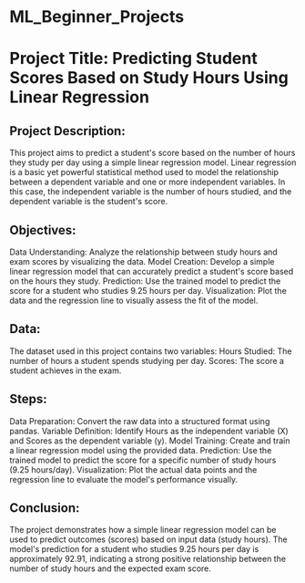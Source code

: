 # ML_Beginner_Projects
# Project Title: Predicting Student Scores Based on Study Hours Using Linear Regression
## Project Description:
This project aims to predict a student's score based on the number of hours they study per day using a simple linear regression model. Linear regression is a basic yet powerful statistical method used to model the relationship between a dependent variable and one or more independent variables. In this case, the independent variable is the number of hours studied, and the dependent variable is the student's score.

## Objectives:
Data Understanding: Analyze the relationship between study hours and exam scores by visualizing the data.
Model Creation: Develop a simple linear regression model that can accurately predict a student's score based on the hours they study.
Prediction: Use the trained model to predict the score for a student who studies 9.25 hours per day.
Visualization: Plot the data and the regression line to visually assess the fit of the model.

## Data:
The dataset used in this project contains two variables:
Hours Studied: The number of hours a student spends studying per day.
Scores: The score a student achieves in the exam.

## Steps:
Data Preparation: Convert the raw data into a structured format using pandas.
Variable Definition: Identify Hours as the independent variable (X) and Scores as the dependent variable (y).
Model Training: Create and train a linear regression model using the provided data.
Prediction: Use the trained model to predict the score for a specific number of study hours (9.25 hours/day).
Visualization: Plot the actual data points and the regression line to evaluate the model's performance visually.

## Conclusion:
The project demonstrates how a simple linear regression model can be used to predict outcomes (scores) based on input data (study hours). The model's prediction for a student who studies 9.25 hours per day is approximately 92.91, indicating a strong positive relationship between the number of study hours and the expected exam score.
